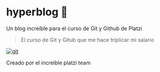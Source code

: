 # hyperblog 💚
Un blog increíble para el curso de Git y Github de Platzi
> El curso de Git y Gitub que me hace triplicar mi salario 

[![git](https://git-scm.com/images/logos/downloads/Git-Icon-1788C.png "git")](https://git-scm.com/images/logos/downloads/Git-Icon-1788C.png "git")

Creado por el increible platzi team